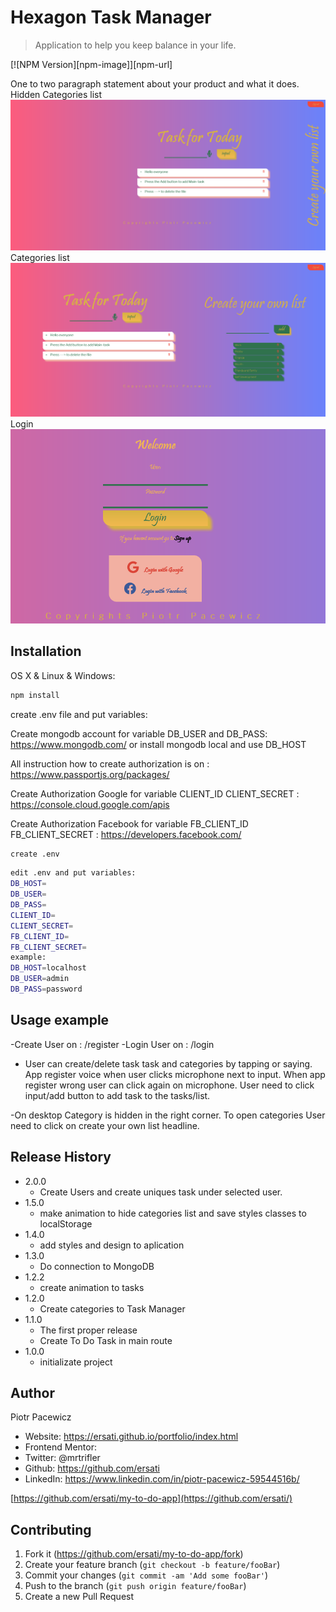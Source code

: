 # Hexagon Task Manager

> Application to help you keep balance in your life.

[![NPM Version][npm-image]][npm-url]

One to two paragraph statement about your product and what it does.
Hidden Categories list
![](header.png)
Categories list
![](headercategory.png)
Login
![](login.png)

## Installation

OS X & Linux & Windows:

```sh
npm install
```

create .env file and put variables:

Create mongodb account for variable DB_USER and DB_PASS:
https://www.mongodb.com/
or
install mongodb local and use DB_HOST

All instruction how to create authorization is on :
https://www.passportjs.org/packages/

Create Authorization Google for variable CLIENT_ID CLIENT_SECRET :
https://console.cloud.google.com/apis

Create Authorization Facebook for variable FB_CLIENT_ID FB_CLIENT_SECRET :
https://developers.facebook.com/

```sh
create .env
```

```sh
edit .env and put variables:
DB_HOST=
DB_USER=
DB_PASS=
CLIENT_ID=
CLIENT_SECRET=
FB_CLIENT_ID=
FB_CLIENT_SECRET=
example:
DB_HOST=localhost
DB_USER=admin
DB_PASS=password
```

## Usage example

-Create User on :
/register
-Login User on :
/login

- User can create/delete task task and categories by tapping or saying. App register voice when user clicks microphone next to input. When app register wrong user can click again on microphone. User need to click input/add button to add task to the tasks/list.

-On desktop Category is hidden in the right corner. To open categories User need to click on create your own list headline.

<!-- ## Development setup

Describe how to install all development dependencies and how to run an automated test-suite of some kind. Potentially do this for multiple platforms.

```sh
make install
npm test
``` -->

## Release History

- 2.0.0
  - Create Users and create uniques task under selected user.
- 1.5.0
  - make animation to hide categories list and save styles classes to localStorage
- 1.4.0
  - add styles and design to aplication
- 1.3.0
  - Do connection to MongoDB
- 1.2.2
  - create animation to tasks
- 1.2.0
  - Create categories to Task Manager
- 1.1.0
  - The first proper release
  - Create To Do Task in main route
- 1.0.0
  - initializate project

## Author

Piotr Pacewicz

- Website: https://ersati.github.io/portfolio/index.html
- Frontend Mentor:
- Twitter: @mrtrifler
- Github: https://github.com/ersati
- LinkedIn: https://www.linkedin.com/in/piotr-pacewicz-59544516b/

[https://github.com/ersati/my-to-do-app](https://github.com/ersati/)

## Contributing

1. Fork it (<https://github.com/ersati/my-to-do-app/fork>)
2. Create your feature branch (`git checkout -b feature/fooBar`)
3. Commit your changes (`git commit -am 'Add some fooBar'`)
4. Push to the branch (`git push origin feature/fooBar`)
5. Create a new Pull Request

<!-- Markdown link & img dfn's -->
<!--
[npm-image]: https://img.shields.io/npm/v/datadog-metrics.svg?style=flat-square
[npm-url]: https://npmjs.org/package/datadog-metrics
[npm-downloads]: https://img.shields.io/npm/dm/datadog-metrics.svg?style=flat-square
[travis-image]: https://img.shields.io/travis/dbader/node-datadog-metrics/master.svg?style=flat-square
[travis-url]: https://travis-ci.org/dbader/node-datadog-metrics
[wiki]: https://github.com/yourname/yourproject/wiki -->
